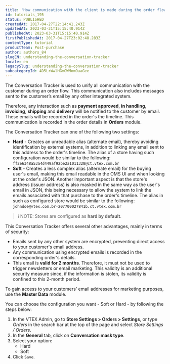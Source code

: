 ```yaml
---
title: 'How communication with the client is made during the order flow'
id: tutorials_195
status: PUBLISHED
createdAt: 2017-04-27T22:14:41.243Z
updatedAt: 2023-03-31T15:15:40.914Z
publishedAt: 2023-03-31T15:15:40.914Z
firstPublishedAt: 2017-04-27T23:02:48.283Z
contentType: tutorial
productTeam: Post-purchase
author: authors_84
slugEN: understanding-the-conversation-tracker
locale: en
legacySlug: understanding-the-conversation-tracker
subcategoryId: 4D5LrWwlHGmOWMomOaaGee
---
```


The Conversation Tracker is used to unify all communication with the customer during an order flow. This communication also includes messages sent to the customer’s email by any other integrated system. 

Therefore, any interaction such as __payment approved__, __in handling__, __invoicing__, __shipping__ and __delivery__ will be notified to the customer by email. These emails will be recorded in the order's the timeline. This communication is recorded in the order details in **Orders** module. 

The Conversation Tracker can one of the following two settings:

- **Hard** - Creates an unreadable alias (alternate email), thereby avoiding identification by external systems, in addition to linking any email sent to this address to the order's timeline. The alias of a store having such configuration would be similar to the following: `ff2e6348a53a4d449af92be2a1011328@ct.vtex.com.br`
- **Soft** - Creates a less complex alias (alternate email) for the buying user's email, making this email readable in the OMS UI and when looking at the order's JSON. Another important aspect is that the store's address (issuer address) is also masked in the same way as the user's email in JSON, this being necessary to allow the system to link the emails associated with that purchase to the order's timeline. The alias in such as configured store would be similar to the following: `johndoe@vtex.com.br-207700027841b.ct.vtex.com.br`

>ℹ️ NOTE: Stores are configured as **hard by default**.

This  Conversation Tracker offers several other advantages, mainly in terms of security:

- Emails sent by any other system are encrypted, preventing direct access to your customer's email address.
- Any communication using encrypted emails is recorded in the corresponding order's details.
- This email is __valid for 2 months__. Therefore, it must not be used to trigger newsletters or email marketing. This validity is an additional security measure since, if the information is stolen, its validity is confined to this 2-month period.

To gain access to your customers’ email addresses for marketing purposes, use the **Master Data** module.

You can choose the configuration you want - Soft or Hard - by following the steps below:

1. In the VTEX Admin, go to **Store Settings > Orders > Settings**, or type *Orders* in the search bar at the top of the page and select *Store Settings / Orders*.
2. In the **General** tab, click on **Conversation mask type**.
3. Select your option:
    - Hard
    - Soft
4. Click `Save`.
